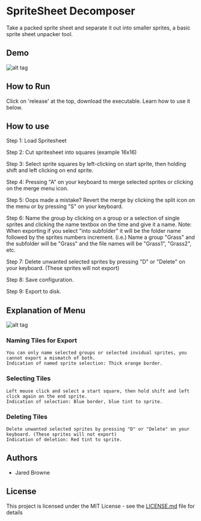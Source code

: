 # SpriteSheet Decomposer

Take a packed sprite sheet and separate it out into smaller sprites, a basic sprite sheet unpacker tool.

## Demo

![alt tag](http://jarednbrowne.com/GitHubImages/SpriteSheetDecomposerDemo.gif)

## How to Run

 Click on 'release' at the top, download the executable. Learn how to use it below.

## How to use

Step 1:
Load Spritesheet

Step 2:
Cut spritesheet into squares (example 16x16)

Step 3:
Select sprite squares by left-clicking on start sprite, then holding shift and left clicking on end sprite.

Step 4:
Pressing "A" on your keyboard to merge selected sprites or clicking on the merge menu icon.

Step 5:
Oops made a mistake? Revert the merge by clicking the split icon on the menu or by pressing "S" on your keyboard.

Step 6:
Name the group by clicking on a group or a selection of single sprites and clicking the name textbox on the time and give it a name.
Note: When exporting if you select "into subfolder" it will be the folder name followed by the sprites numbers increment.
(i.e.) Name a group "Grass" and the subfolder will be "Grass" and the file names will be "Grass1", "Grass2", etc.

Step 7:
Delete unwanted selected sprites by pressing "D" or "Delete" on your keyboard. (These sprites will not export)

Step 8:
Save configuration.

Step 9:
Export to disk.

## Explanation of Menu

![alt tag](http://jarednbrowne.com/GitHubImages/SpriteSheetMenu.png)

### Naming Tiles for Export

```
You can only name selected groups or selected invidual sprites, you cannot export a mismatch of both.
Indication of named sprite selection: Thick orange border.
```

### Selecting Tiles

```
Left mouse click and select a start square, then hold shift and left click again on the end sprite.
Indication of selection: Blue border, blue tint to sprite.
```

### Deleting Tiles

```
Delete unwanted selected sprites by pressing "D" or "Delete" on your keyboard. (These sprites will not export)
Indication of deletion: Red tint to sprite.
```

## Authors

* Jared Browne

## License

This project is licensed under the MIT License - see the [LICENSE.md](LICENSE.md) file for details